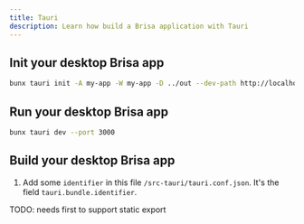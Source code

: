 ```yaml
---
title: Tauri
description: Learn how build a Brisa application with Tauri
---
```


## Init your desktop Brisa app

```sh
bunx tauri init -A my-app -W my-app -D ../out --dev-path http://localhost:3000 --before-dev-command 'bun dev --skip-desktop' --before-build-command 'bun run build'
```

## Run your desktop Brisa app

```sh
bunx tauri dev --port 3000
```

## Build your desktop Brisa app

1. Add some `identifier` in this file `/src-tauri/tauri.conf.json`. It's the field `tauri.bundle.identifier`.

TODO: needs first to support static export
